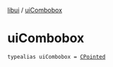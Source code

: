 [libui](index.md) / [uiCombobox](./ui-combobox.md)

# uiCombobox

`typealias uiCombobox = `[`CPointed`](../kotlinx.cinterop/-c-pointed/index.md)
